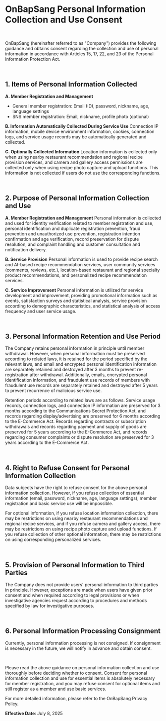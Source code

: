 # OnBapSang Personal Information Collection and Use Consent

&nbsp;

OnBapSang (hereinafter referred to as "Company") provides the following guidance and obtains consent regarding the collection and use of personal information in accordance with Articles 15, 17, 22, and 23 of the Personal Information Protection Act.

&nbsp;

## 1. Items of Personal Information Collected

**A. Member Registration and Management**
- General member registration: Email (ID), password, nickname, age, language settings
- SNS member registration: Email, nickname, profile photo (optional)

**B. Information Automatically Collected During Service Use**
Connection IP information, mobile device environment information, cookies, connection logs, and service usage records may be automatically generated and collected.

**C. Optionally Collected Information**
Location information is collected only when using nearby restaurant recommendation and regional recipe provision services, and camera and gallery access permissions are collected only when using recipe photo capture and upload functions. This information is not collected if users do not use the corresponding functions.

&nbsp;

## 2. Purpose of Personal Information Collection and Use

**A. Member Registration and Management**
Personal information is collected and used for identity verification related to member registration and use, personal identification and duplicate registration prevention, fraud prevention and unauthorized use prevention, registration intention confirmation and age verification, record preservation for dispute resolution, and complaint handling and customer consultation and notification delivery.

**B. Service Provision**
Personal information is used to provide recipe search and AI-based recipe recommendation services, user community services (comments, reviews, etc.), location-based restaurant and regional specialty product recommendations, and personalized recipe recommendation services.

**C. Service Improvement**
Personal information is utilized for service development and improvement, providing promotional information such as events, satisfaction surveys and statistical analysis, service provision according to demographic characteristics, and statistical analysis of access frequency and user service usage.

&nbsp;

## 3. Personal Information Retention and Use Period

The Company retains personal information in principle until member withdrawal. However, when personal information must be preserved according to related laws, it is retained for the period specified by the relevant laws, and email and encrypted personal identification information are separately retained and destroyed after 3 months to prevent re-registration after withdrawal. Additionally, emails, encrypted personal identification information, and fraudulent use records of members with fraudulent use records are separately retained and destroyed after 5 years to prevent recurrence of malicious service use.

Retention periods according to related laws are as follows. Service usage records, connection logs, and connection IP information are preserved for 3 months according to the Communications Secret Protection Act, and records regarding display/advertising are preserved for 6 months according to the E-Commerce Act. Records regarding contracts or subscription withdrawals and records regarding payment and supply of goods are preserved for 5 years according to the E-Commerce Act, and records regarding consumer complaints or dispute resolution are preserved for 3 years according to the E-Commerce Act.

&nbsp;

## 4. Right to Refuse Consent for Personal Information Collection

Data subjects have the right to refuse consent for the above personal information collection. However, if you refuse collection of essential information (email, password, nickname, age, language settings), member registration and basic service use will be impossible.

For optional information, if you refuse location information collection, there may be restrictions on using nearby restaurant recommendations and regional recipe services, and if you refuse camera and gallery access, there may be restrictions on using recipe photo capture and upload functions. If you refuse collection of other optional information, there may be restrictions on using corresponding personalized services.

&nbsp;

## 5. Provision of Personal Information to Third Parties

The Company does not provide users' personal information to third parties in principle. However, exceptions are made when users have given prior consent and when required according to legal provisions or when investigative agencies request according to procedures and methods specified by law for investigative purposes.

&nbsp;

## 6. Personal Information Processing Consignment

Currently, personal information processing is not consigned. If consignment is necessary in the future, we will notify in advance and obtain consent.

&nbsp;

Please read the above guidance on personal information collection and use thoroughly before deciding whether to consent. Consent for personal information collection and use for essential items is absolutely necessary for member registration, and you may refuse consent for optional items and still register as a member and use basic services.

For more detailed information, please refer to the OnBapSang Privacy Policy.

**Effective Date**: July 8, 2025
